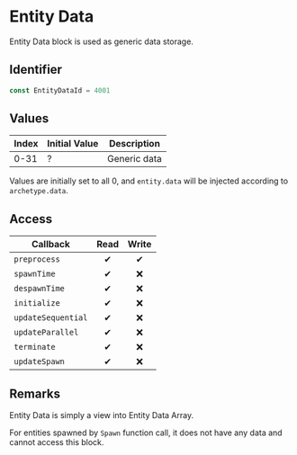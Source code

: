 # Entity Data

Entity Data block is used as generic data storage.

## Identifier

```ts
const EntityDataId = 4001
```

## Values

| Index | Initial Value | Description  |
| ----- | ------------- | ------------ |
| 0-31  | ?             | Generic data |

Values are initially set to all 0, and `entity.data` will be injected according to `archetype.data`.

## Access

| Callback           | Read | Write |
| ------------------ | :--: | :---: |
| `preprocess`       |  ✔   |   ✔   |
| `spawnTime`        |  ✔   |  ❌   |
| `despawnTime`      |  ✔   |  ❌   |
| `initialize`       |  ✔   |  ❌   |
| `updateSequential` |  ✔   |  ❌   |
| `updateParallel`   |  ✔   |  ❌   |
| `terminate`        |  ✔   |  ❌   |
| `updateSpawn`      |  ✔   |  ❌   |

## Remarks

Entity Data is simply a view into Entity Data Array.

For entities spawned by `Spawn` function call, it does not have any data and cannot access this block.
